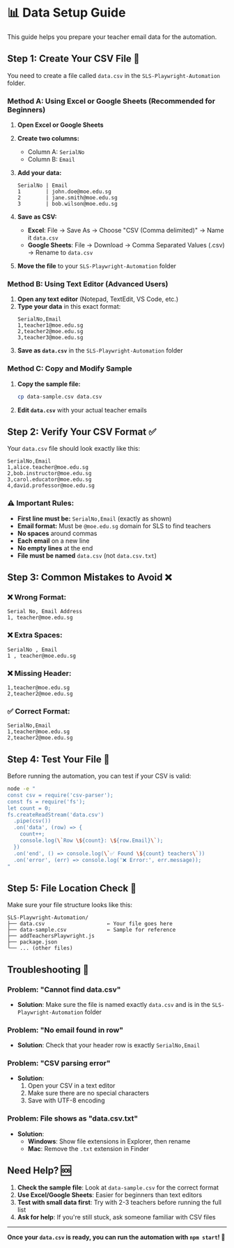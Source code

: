 # 📊 Data Setup Guide

This guide helps you prepare your teacher email data for the automation.

## Step 1: Create Your CSV File 📝

You need to create a file called `data.csv` in the `SLS-Playwright-Automation` folder.

### Method A: Using Excel or Google Sheets (Recommended for Beginners)

1. **Open Excel or Google Sheets**
2. **Create two columns:**
   - Column A: `SerialNo`
   - Column B: `Email`

3. **Add your data:**
   ```
   SerialNo | Email
   1        | john.doe@moe.edu.sg
   2        | jane.smith@moe.edu.sg
   3        | bob.wilson@moe.edu.sg
   ```

4. **Save as CSV:**
   - **Excel**: File → Save As → Choose "CSV (Comma delimited)" → Name it `data.csv`
   - **Google Sheets**: File → Download → Comma Separated Values (.csv) → Rename to `data.csv`

5. **Move the file** to your `SLS-Playwright-Automation` folder

### Method B: Using Text Editor (Advanced Users)

1. **Open any text editor** (Notepad, TextEdit, VS Code, etc.)
2. **Type your data** in this exact format:
   ```csv
   SerialNo,Email
   1,teacher1@moe.edu.sg
   2,teacher2@moe.edu.sg
   3,teacher3@moe.edu.sg
   ```
3. **Save as `data.csv`** in the `SLS-Playwright-Automation` folder

### Method C: Copy and Modify Sample

1. **Copy the sample file:**
   ```bash
   cp data-sample.csv data.csv
   ```
2. **Edit `data.csv`** with your actual teacher emails

## Step 2: Verify Your CSV Format ✅

Your `data.csv` file should look exactly like this:

```csv
SerialNo,Email
1,alice.teacher@moe.edu.sg
2,bob.instructor@moe.edu.sg
3,carol.educator@moe.edu.sg
4,david.professor@moe.edu.sg
```

### ⚠️ Important Rules:

- **First line must be:** `SerialNo,Email` (exactly as shown)
- **Email format:** Must be `@moe.edu.sg` domain for SLS to find teachers
- **No spaces** around commas
- **Each email** on a new line
- **No empty lines** at the end
- **File must be named** `data.csv` (not `data.csv.txt`)

## Step 3: Common Mistakes to Avoid ❌

### ❌ Wrong Format:
```csv
Serial No, Email Address
1, teacher@moe.edu.sg
```

### ❌ Extra Spaces:
```csv
SerialNo , Email
1 , teacher@moe.edu.sg
```

### ❌ Missing Header:
```csv
1,teacher@moe.edu.sg
2,teacher2@moe.edu.sg
```

### ✅ Correct Format:
```csv
SerialNo,Email
1,teacher@moe.edu.sg
2,teacher2@moe.edu.sg
```

## Step 4: Test Your File 🧪

Before running the automation, you can test if your CSV is valid:

```bash
node -e "
const csv = require('csv-parser');
const fs = require('fs');
let count = 0;
fs.createReadStream('data.csv')
  .pipe(csv())
  .on('data', (row) => {
    count++;
    console.log(\`Row \${count}: \${row.Email}\`);
  })
  .on('end', () => console.log(\`✅ Found \${count} teachers\`))
  .on('error', (err) => console.log('❌ Error:', err.message));
"
```

## Step 5: File Location Check 📁

Make sure your file structure looks like this:

```
SLS-Playwright-Automation/
├── data.csv                    ← Your file goes here
├── data-sample.csv             ← Sample for reference
├── addTeachersPlaywright.js
├── package.json
└── ... (other files)
```

## Troubleshooting 🔧

### Problem: "Cannot find data.csv"
- **Solution**: Make sure the file is named exactly `data.csv` and is in the `SLS-Playwright-Automation` folder

### Problem: "No email found in row"
- **Solution**: Check that your header row is exactly `SerialNo,Email`

### Problem: "CSV parsing error"
- **Solution**: 
  1. Open your CSV in a text editor
  2. Make sure there are no special characters
  3. Save with UTF-8 encoding

### Problem: File shows as "data.csv.txt"
- **Solution**: 
  - **Windows**: Show file extensions in Explorer, then rename
  - **Mac**: Remove the `.txt` extension in Finder

## Need Help? 🆘

1. **Check the sample file**: Look at `data-sample.csv` for the correct format
2. **Use Excel/Google Sheets**: Easier for beginners than text editors
3. **Test with small data first**: Try with 2-3 teachers before running the full list
4. **Ask for help**: If you're still stuck, ask someone familiar with CSV files

---

**Once your `data.csv` is ready, you can run the automation with `npm start`! 🚀**

